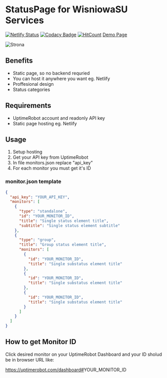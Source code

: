 # StatusPage for WisniowaSU Services

[![Netlify Status](https://api.netlify.com/api/v1/badges/3ccca4a9-e4e2-416f-8467-044fa25c9f8b/deploy-status)](https://app.netlify.com/sites/wisniowastatus/deploys)
[![Codacy Badge](https://api.codacy.com/project/badge/Grade/d40bf80f9df443daaf49ad417e7f49a3)](https://www.codacy.com/manual/fastfend/status-wisniowasu?utm_source=github.com&utm_medium=referral&utm_content=fastfend/status-wisniowasu&utm_campaign=Badge_Grade)
[![HitCount](http://hits.dwyl.com/fastfend/status-wisniowasu.svg)](http://hits.dwyl.com/fastfend/status-wisniowasu)
[Demo Page](https://status.wisniowasu.pl/)

![Strona](https://github.com/fastfend/status-wisniowasu/raw/master/github/image.jpg)

## Benefits

- Static page, so no backend requried
- You can host it anywhere you want eg. Netlify
- Proffesional design
- Status categories

## Requirements

- UptimeRobot account and readonly API key
- Static page hosting eg. Netlify

## Usage

1. Setup hosting
2. Get your API key from UptimeRobot
3. In file monitors.json replace "api_key"
4. For each monitor you must get it's ID

### monitor.json template

```json
{
  "api_key": "YOUR_API_KEY",
  "monitors": [
    {
      "type": "standalone",
      "id": "YOUR_MONITOR_ID",
      "title": "Single status element title",
      "subtitle": "Single status element subtitle"
    },
    {
      "type": "group",
      "title": "Group status element title",
      "monitors": [
        {
          "id": "YOUR_MONITOR_ID",
          "title": "Single substatus element title"
        },
        {
          "id": "YOUR_MONITOR_ID",
          "title": "Single substatus element title"
        },
        {
          "id": "YOUR_MONITOR_ID",
          "title": "Single substatus element title"
        }
      ]
    }
  ]
}
```

## How to get Monitor ID

Click desired monitor on your UptimeRobot Dashboard
and your ID sholud be in browser URL like:

<https://uptimerobot.com/dashboard#>YOUR_MONITOR_ID
